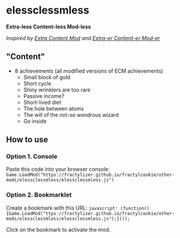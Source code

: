 # elessclessmless
**Extra-less Content-less Mod-less**

*Inspired by [Extra Content Mod](https://github.com/Lookas123/ECM) and [Extra-er Content-er Mod-er](https://hellopir2.github.io/cc-mods/eercermer/main.js)*
## "Content"
- 8 achievements (all modified versions of ECM achievements)
  - Small block of gold
  - Short cycle
  - Shiny wrinklers are too rare
  - Passive income?
  - Short-lived diet
  - The hole between atoms
  - The will of the not-so wondrous wizard
  - Go inside

## How to use
### Option 1. Console
Paste this code into your browser console: `Game.LoadMod("https://fractylizer.github.io/fractylcookie/other-mods/elessclessmless/elessclessmless.js")`
### Option 2. Bookmarklet
Create a bookmark with this URL: `javascript: (function(){Game.LoadMod("ttps://fractylizer.github.io/fractylcookie/other-mods/elessclessmless/elessclessmless.js");}());`

Click on the bookmark to activate the mod.